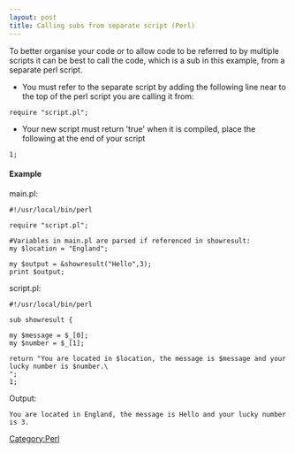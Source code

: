 ```yaml
---
layout: post 
title: Calling subs from separate script (Perl)
---
```


To better organise your code or to allow code to be referred to by
multiple scripts it can be best to call the code, which is a sub in this
example, from a separate perl script.

-   You must refer to the separate script by adding the following line
    near to the top of the perl script you are calling it from:

<!-- -->

    require "script.pl";

-   Your new script must return \'true\' when it is compiled, place the
    following at the end of your script

<!-- -->

    1;

#### Example

main.pl:

    #!/usr/local/bin/perl

    require "script.pl";

    #Variables in main.pl are parsed if referenced in showresult:
    my $location = "England";

    my $output = &showresult("Hello",3);
    print $output;

script.pl:

    #!/usr/local/bin/perl

    sub showresult {

    my $message = $_[0];
    my $number = $_[1];

    return "You are located in $location, the message is $message and your lucky number is $number.\
    ";
    1;

Output:

    You are located in England, the message is Hello and your lucky number is 3.

[Category:Perl](Category:Perl "wikilink")
